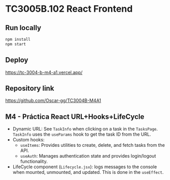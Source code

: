 # TC3005B.102 React Frontend

## Run locally

```bash
npm install
npm start
```

## Deploy

https://tc-3004-b-m4-a1.vercel.app/

## Repository link

https://github.com/Oscar-gg/TC3004B-M4A1

## M4 - Práctica React URL+Hooks+LifeCycle

- Dynamic URL: See `TaskInfo` when clicking on a task in the `TasksPage`. `TaskInfo` uses the `useParams` hook to get the task ID from the URL.
- Custom hooks:
  - `useItems`: Provides utilities to create, delete, and fetch tasks from the API.
  - `useAuth`: Manages authentication state and provides login/logout functionality.
- LifeCycle component (`Lifecycle.jsx`): logs messages to the console when mounted, unmounted, and updated. This is done in the `useEffect`.
